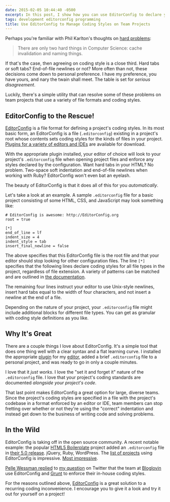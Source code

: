 ```yaml
---
date: 2015-02-05 10:44:40 -0500
excerpt: In this post, I show how you can use EditorConfig to declare your project’s coding styles and why that’s useful on team projects.
tags: development editorconfig programming
title: Use EditorConfig to Manage Coding Styles on Team Projects
---
```


Perhaps you're familiar with Phil Karlton's thoughts on [hard problems](http://martinfowler.com/bliki/TwoHardThings.html):

> There are only two hard things in Computer Science: cache invalidation and naming things.

If that's the case, then agreeing on coding style is a close third. Hard tabs or soft tabs? End-of-file newlines or not? More often than not, these decisions come down to personal preference. I have my preference, you have yours, and nary the twain shall meet. The table is set for _serious disagreement_.

Luckily, there's a simple utility that can resolve some of these problems on team projects that use a variety of file formats and coding styles.

## EditorConfig to the Rescue!

[EditorConfig](http://editorconfig.org/) is a file format for defining a project's coding styles. In its most basic form, an EditorConfig is a file (`.editorconfig`) existing in a project's root whose contents sets coding styles for the kinds of files in your project. [Plugins for a variety of editors and IDEs](http://editorconfig.org/#download) are available for download.

With the appropriate plugin installed, your editor of choice will look to your project's `.editorconfig` file when opening project files and enforce any styles declared by the configuration. Want hard tabs in your HTML? No problem. Two-space soft indentation and end-of-file newlines when working with Ruby? EditorConfig won't even bat an eyelash.

The beauty of EditorConfig is that it does all of this for you _automatically_.

Let's take a look at an example. A sample `.editorconfig` file for a basic project consisting of some HTML, CSS, and JavaScript may look something like:

```
# EditorConfig is awesome: http://EditorConfig.org
root = true

[*]
end_of_line = lf
indent_size = 4
indent_style = tab
insert_final_newline = false
```

The above specifies that this EditorConfig file is the root file and that your editor should stop looking for other configuration files. The line `[*]` specifies that the following lines declare coding styles for all file types in the project, regardless of file extension. A variety of patterns can be matched and are outlined in [the documentation](http://editorconfig.org/#file-format-details).

The remaining four lines instruct your editor to use Unix-style newlines, insert hard tabs equal to the width of four characters, and not insert a newline at the end of a file.

Depending on the nature of your project, your `.editorconfig` file might include additional blocks for different file types. You can get as granular with coding style definitions as you like.

## Why It's Great

There are a couple things I love about EditorConfig. It's a simple tool that does one thing well with a clear syntax and a flat learning curve. I installed the appropriate [plugin](https://github.com/sindresorhus/editorconfig-sublime) for my [editor](http://www.sublimetext.com/), added a brief `.editorconfig` file to a personal project, and was ready to go in only a couple minutes.

I love that it _just works_. I love the "set it and forget it" nature of the `.editorconfig` file. I love that your project's coding standards are documented _alongside your project's code_.

That last point makes EditorConfig a great option for large, diverse teams. Since the project's coding styles are specified in a file with the project's codebase in a format enforced by an editor or IDE, team members can stop fretting over whether or not they're using the "correct" indentation and instead get down to the business of writing code and solving problems.

## In the Wild

EditorConfig is taking off in the open source community. A recent notable example: the popular [HTML5 Boilerplate](https://html5boilerplate.com) project added an `.editorconfig` file in [their 5.0 release](https://github.com/h5bp/html5-boilerplate/blob/v5.0.0/CHANGELOG.md). jQuery, Ruby, WordPress. The [list of projects](https://github.com/editorconfig/editorconfig/wiki/Projects-Using-EditorConfig) using EditorConfig is impressive. [Most impressive](http://i.imgur.com/YErTzPb.gif).

[Pelle Wessman replied](https://twitter.com/voxpelli/status/563255316914388992) to [my question](https://twitter.com/jgarber/status/563067176362717184) on Twitter that the team at [Bloglovin](http://www.bloglovin.com/) use EditorConfig and [Grunt](http://gruntjs.com/) to enforce their in-house coding styles.

For the reasons outlined above, [EditorConfig](http://editorconfig.org/) is a great solution to a recurring coding inconvenience. I encourage you to give it a look and try it out for yourself on a project!
